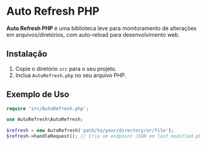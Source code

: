 # Auto Refresh PHP

**Auto Refresh PHP** é uma biblioteca leve para monitoramento de alterações em arquivos/diretórios, com auto-reload para desenvolvimento web.

## Instalação

1. Copie o diretório `src` para o seu projeto.
2. Inclua `AutoRefresh.php` no seu arquivo PHP.

## Exemplo de Uso

```php
require 'src/AutoRefresh.php';

use AutoRefresh\AutoRefresh;

$refresh = new AutoRefresh('path/to/your/directory/or/file');
$refresh->handleRequest(); // Cria um endpoint JSON em last_modified.php
```
